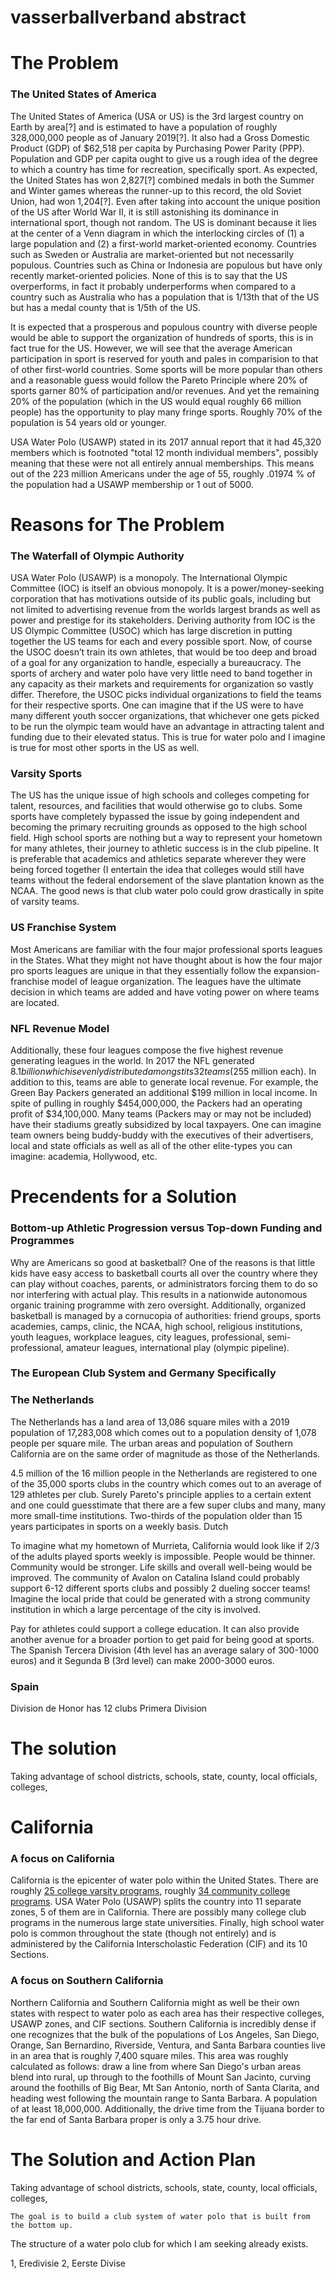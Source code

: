 # vasserballverband abstract

# The Problem

### The United States of America
The United States of America (USA or US) is the 3rd largest country on Earth by area[?] and is estimated to have a population of roughly 328,000,000 people as of January 2019[?]. It also had a Gross Domestic Product (GDP) of $62,518 per capita by Purchasing Power Parity (PPP). Population and GDP per capita ought to give us a rough idea of the degree to which a country has time for recreation, specifically sport. As expected, the United States has won 2,827[?] combined medals in both the Summer and Winter games whereas the runner-up to this record, the old Soviet Union, had won 1,204[?]. Even after taking into account the unique position of the US after World War II, it is still astonishing its dominance in international sport, though not random. The US is dominant because it lies at the center of a Venn diagram in which the interlocking circles of (1) a large population and (2) a first-world market-oriented economy. Countries such as Sweden or Australia are market-oriented but not necessarily populous. Countries such as China or Indonesia are populous but have only recently market-oriented policies. None of this is to say that the US overperforms, in fact it probably underperforms when compared to a country such as Australia who has a population that is 1/13th that of the US but has a medal county that is 1/5th of the US.

It is expected that a prosperous and populous country with diverse people would be able to support the organization of hundreds of sports, this is in fact true for the US. However, we will see that the average American participation in sport is reserved for youth and pales in comparision to that of other first-world countries. Some sports will be more popular than others and a reasonable guess would follow the Pareto Principle where 20% of sports garner 80% of participation and/or revenues. And yet the remaining 20% of the population (which in the US would equal roughly 66 million people) has the opportunity to play many fringe sports. Roughly 70% of the population is 54 years old or younger.

USA Water Polo (USAWP) stated in its 2017 annual report that it had 45,320 members which is footnoted "total 12 month individual members", possibly meaning that these were not all entirely annual memberships. This means out of the 223 million Americans under the age of 55, roughly .01974 % of the population had a USAWP membership or 1 out of 5000.

# Reasons for The Problem

### The Waterfall of Olympic Authority
USA Water Polo (USAWP) is a monopoly. The International Olympic Committee (IOC) is itself an obvious monopoly. It is a power/money-seeking corporation that has motivations outside of its public goals, including but not limited to advertising revenue from the worlds largest brands as well as power and prestige for its stakeholders. Deriving authority from IOC is the US Olympic Committee (USOC) which has large discretion in putting together the US teams for each and every possible sport. Now, of course the USOC doesn’t train its own athletes, that would be too deep and broad of a goal for any organization to handle, especially a bureaucracy. The sports of archery and water polo have very little need to band together in any capacity as their markets and requirements for organization so vastly differ. Therefore, the USOC picks individual organizations to field the teams for their respective sports. One can imagine that if the US were to have many different youth soccer organizations, that whichever one gets picked to be run the olympic team would have an advantage in attracting talent and funding due to their elevated status. This is true for water polo and I imagine is true for most other sports in the US as well.

### Varsity Sports
The US has the unique issue of high schools and colleges competing for talent, resources, and facilities that would otherwise go to clubs. Some sports have completely bypassed the issue by going independent and becoming the primary recruiting grounds as opposed to the high school field. High school sports are nothing but a way to represent your hometown for many athletes, their journey to athletic success is in the club pipeline. It is preferable that academics and athletics separate wherever they were being forced together (I entertain the idea that colleges would still have teams without the federal endorsement of the slave plantation known as the NCAA. The good news is that club water polo could grow drastically in spite of varsity teams.

### US Franchise System
Most Americans are familiar with the four major professional sports leagues in the States. What they might not have thought about is how the four major pro sports leagues are unique in that they essentially follow the expansion-franchise model of league organization. The leagues have the ultimate decision in which teams are added and have voting power on where teams are located.

### NFL Revenue Model
Additionally, these four leagues compose the five highest revenue generating leagues in the world. In 2017 the NFL generated $8.1 billion which is evenly distributed amongst its 32 teams ($255 million each). In addition to this, teams are able to generate local revenue. For example, the Green Bay Packers generated an additional $199 million in local income. In spite of pulling in roughly $454,000,000, the Packers had an operating profit of $34,100,000. Many teams (Packers may or may not be included) have their stadiums greatly subsidized by local taxpayers. One can imagine team owners being buddy-buddy with the executives of their advertisers, local and state officials as well as all of the other elite-types you can imagine: academia, Hollywood, etc.

# Precendents for a Solution

### Bottom-up Athletic Progression versus Top-down Funding and Programmes
Why are Americans so good at basketball? One of the reasons is that little kids have easy access to basketball courts all over the country where they can play without coaches, parents, or administrators forcing them to do so nor interfering with actual play. This results in a nationwide autonomous organic training programme with zero oversight. Additionally, organized basketball is managed by a cornucopia of authorities: friend groups, sports academies, camps, clinic, the NCAA, high school, religious institutions, youth leagues, workplace leagues, city leagues, professional, semi-professional, amateur leagues, international play (olympic pipeline).

### The European Club System and Germany Specifically


### The Netherlands
The Netherlands has a land area of 13,086 square miles with a 2019 population of 17,283,008 which comes out to a population density of 1,078 people per square mile. The urban areas and population of Southern California are on the same order of magnitude as those of the Netherlands.

4.5 million of the 16 million people in the Netherlands are registered to one of the 35,000 sports clubs in the country which comes out to an average of 129 athletes per club. Surely Pareto's principle applies to a certain extent and one could guesstimate that there are a few super clubs and many, many more small-time institutions. Two-thirds of the population older than 15 years participates in sports on a weekly basis. Dutch

To imagine what my hometown of Murrieta, California would look like if 2/3 of the adults played sports weekly is impossible. People would be thinner. Community would be stronger. Life skills and overall well-being would be improved. The community of Avalon on Catalina Island could probably support 6-12 different sports clubs and possibly 2 dueling soccer teams! Imagine the local pride that could be generated with a strong community institution in which a large percentage of the city is involved.

Pay for athletes could support a college education. It can also provide another avenue for a broader portion to get paid for being good at sports. The Spanish Tercera Division (4th level has an average salary of 300-1000 euros) and it Segunda B (3rd level) can make 2000-3000 euros.

### Spain
Division de Honor has 12 clubs
Primera Division

# The solution
Taking advantage of school districts, schools, state, county, local officials, colleges,

# California

### A focus on California
California is the epicenter of water polo within the United States. There are roughly [25 college varsity programs](http://www.waterpoloplanet.com/water-polo-planet/looking-for-a-college-team-in-usa/mens-college-teams/), roughly [34 community college programs](http://www.cccaasports.org/sports/mwaterpolo/index). USA Water Polo (USAWP) splits the country into 11 separate zones, 5 of them are in California. There are possibly many college club programs in the numerous large state universities. Finally, high school water polo is common throughout the state (though not entirely) and is administered by the California Interscholastic Federation (CIF) and its 10 Sections.

### A focus on Southern California
Northern California and Southern California might as well be their own states with respect to water polo as each area has their respective colleges, USAWP zones, and CIF sections. Southern California is incredibly dense if one recognizes that the bulk of the populations of Los Angeles, San Diego, Orange, San Bernardino, Riverside, Ventura, and Santa Barbara counties live in an area that is roughly 7,400 square miles. This area was roughly calculated as follows: draw a line from where San Diego's urban areas blend into rural, up through to the foothills of Mount San Jacinto, curving around the foothills of Big Bear, Mt San Antonio, north of Santa Clarita, and heading west following the mountain range to Santa Barbara.  A population of at least 18,000,000. Additionally, the drive time from the Tijuana border to the far end of Santa Barbara proper is only a 3.75 hour drive.
		
# The Solution and Action Plan
Taking advantage of school districts, schools, state, county, local officials, colleges,

	The goal is to build a club system of water polo that is built from the bottom up.
The structure of a water polo club for which I am seeking already exists.

1, Eredivisie
2, Eerste Divise

